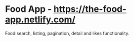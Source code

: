 # Food App - https://the-food-app.netlify.com/

Food search, listing, pagination, detail and likes functionality.
